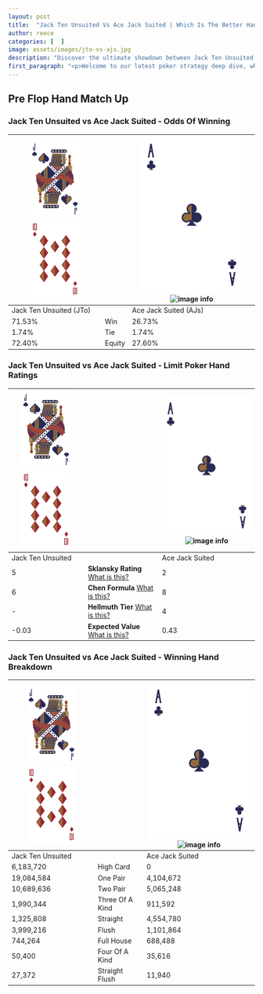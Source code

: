 ```yaml
---
layout: post
title:  "Jack Ten Unsuited Vs Ace Jack Suited | Which Is The Better Hand In Poker? A Complete Guide"
author: reece
categories: [  ]
image: assets/images/jto-vs-ajs.jpg
description: "Discover the ultimate showdown between Jack Ten Unsuited and Ace Jack Suited in poker! Uncover the odds, strategies, and scenarios where one hand triumphs over the other. Get ready to up your poker game with this thrilling analysis."
first_paragraph: "<p>Welcome to our latest poker strategy deep dive, where we're pitting two distinct hands against each other in a high-stakes showdown: Jack Ten Unsuited vs Ace Jack Suited.</p><p>In the dynamic world of poker, every decision counts, and knowing which hand holds the upper hand is key to your success at the table.</p><p>In this article, we'll dissect these two hands, explore the scenarios where one dominates the other, and equip you with the knowledge to make strategic choices that can tip the odds in your favor.</p><p>Get ready to unravel the intriguing dynamics of these poker hands and elevate your game to new heights.</p>"
---
```




[comment]: # (sp0)

## Pre Flop Hand Match Up

<div class="table hand-ratings" markdown="1"> 



### Jack Ten Unsuited vs Ace Jack Suited - Odds Of Winning


    
| ![image info](assets/images/hand1/J.png) ![image info](assets/images/hand1/To.png) |  | ![image info](assets/images/hand2/A.png) ![image info](assets/images/hand2/Js.png) |
| -------- | -------- | -------- |
| Jack Ten Unsuited (JTo) |  | Ace Jack Suited (AJs) |
| 71.53% | Win | 26.73% |
| 1.74% | Tie | 1.74% |
| 72.40% | Equity | 27.60% |




[comment]: # (sp1)



### Jack Ten Unsuited vs Ace Jack Suited - Limit Poker Hand Ratings


    
| ![image info](assets/images/hand1/J.png) ![image info](assets/images/hand1/To.png) |  | ![image info](assets/images/hand2/A.png) ![image info](assets/images/hand2/Js.png) |
| -------- | -------- | -------- |
| Jack Ten Unsuited |  | Ace Jack Suited |
| 5 | **Sklansky Rating** [What is this?](/sklansky-rating-explained) | 2 |
| 6 | **Chen Formula** [What is this?](/chen-formula-explained) | 8 |
| - | **Hellmuth Tier** [What is this?](/Hellmuth-tier-explained) | 4 |
| -0.03 | **Expected Value** [What is this?](/expected-value-explained) | 0.43 |




[comment]: # (sp2)



### Jack Ten Unsuited vs Ace Jack Suited - Winning Hand Breakdown


    
| ![image info](assets/images/hand1/J.png) ![image info](assets/images/hand1/To.png) |  | ![image info](assets/images/hand2/A.png) ![image info](assets/images/hand2/Js.png) |
| -------- | -------- | -------- |
| Jack Ten Unsuited |  | Ace Jack Suited |
| 6,183,720 | High Card | 0 |
| 19,084,584 | One Pair | 4,104,672 |
| 10,689,636 | Two Pair | 5,065,248 |
| 1,990,344 | Three Of A Kind | 911,592 |
| 1,325,808 | Straight | 4,554,780 |
| 3,999,216 | Flush | 1,101,864 |
| 744,264 | Full House | 688,488 |
| 50,400 | Four Of A Kind | 35,616 |
| 27,372 | Straight Flush | 11,940 |




[comment]: # (sp3)



</div>

[comment]: # (sp4)



[comment]: # (sp5)

